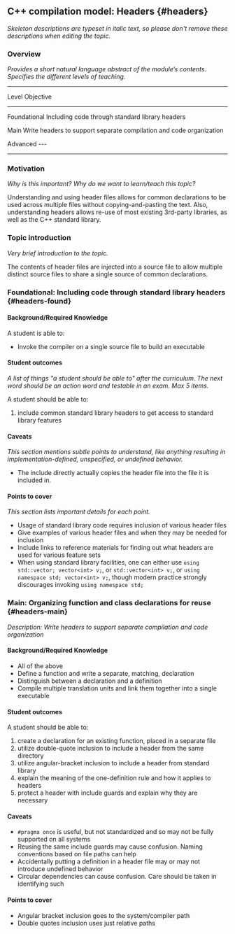 ## C++ compilation model: Headers {#headers}

_Skeleton descriptions are typeset in italic text,_
_so please don't remove these descriptions when editing the topic._

### Overview

_Provides a short natural language abstract of the module’s contents._
_Specifies the different levels of teaching._

------------------------------------------------------------------------
Level             Objective
----------------- ------------------------------------------------------
Foundational      Including code through standard library headers

Main              Write headers to support separate compilation and code
                  organization

Advanced          ---

------------------------------------------------------------------------

### Motivation

_Why is this important?_
_Why do we want to learn/teach this topic?_

Understanding and using header files allows for common declarations to 
be used across multiple files without copying-and-pasting the text. Also,
understanding headers allows re-use of most existing 3rd-party libraries,
as well as the C++ standard library.

### Topic introduction

_Very brief introduction to the topic._

The contents of header files are injected into a source file to allow 
multiple distinct source files to share a single source of common 
declarations. 

### Foundational: Including code through standard library headers {#headers-found}

#### Background/Required Knowledge

A student is able to:

* Invoke the compiler on a single source file to build an executable


#### Student outcomes

_A list of things "a student should be able to" after the curriculum._
_The next word should be an action word and testable in an exam._
_Max 5 items._

A student should be able to:

1. include common standard library headers to get access to standard library features

#### Caveats

_This section mentions subtle points to understand, like anything resulting in
implementation-defined, unspecified, or undefined behavior._

* The include directly actually copies the header file into the file it is included in.

#### Points to cover

_This section lists important details for each point._

* Usage of standard library code requires inclusion of various header files
* Give examples of various header files and when they may be needed for inclusion
* Include links to reference materials for finding out what headers are used for various feature sets
* When using standard library facilities, one can either use `using std::vector; vector<int> v;`, or `std::vector<int> v;`, or `using namespace std; vector<int> v;`, though modern practice strongly discourages invoking `using namespace std;`

### Main: Organizing function and class declarations for reuse  {#headers-main}

_Description: Write headers to support separate compilation and code organization_

#### Background/Required Knowledge

* All of the above
* Define a function and write a separate, matching, declaration
* Distinguish between a declaration and a definition
* Compile multiple translation units and link them together into a single executable

#### Student outcomes

A student should be able to:

1. create a declaration for an existing function, placed in a separate file
2. utilize double-quote inclusion to include a header from the same directory
3. utilize angular-bracket inclusion to include a header from standard library
4. explain the meaning of the one-definition rule and how it applies to headers
5. protect a header with include guards and explain why they are necessary

#### Caveats

* `#pragma once` is useful, but not standardized and so may not be fully supported on all systems
* Reusing the same include guards may cause confusion. Naming conventions based on file paths can help
* Accidentally putting a definition in a header file may or may not introduce undefined behavior
* Circular dependencies can cause confusion. Care should be taken in identifying such

#### Points to cover

* Angular bracket inclusion goes to the system/compiler path
* Double quotes inclusion uses just relative paths

